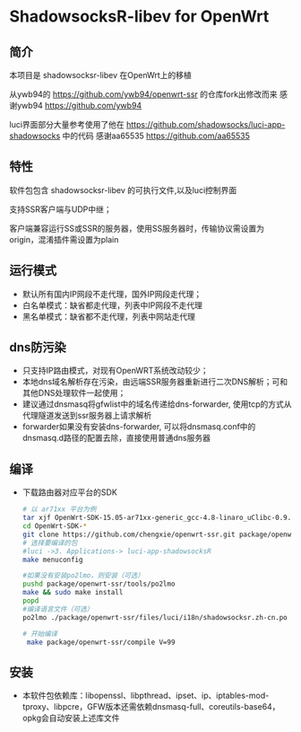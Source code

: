 ShadowsocksR-libev for OpenWrt
===

简介
---

 本项目是 shadowsocksr-libev 在OpenWrt上的移植  

 从ywb94的 https://github.com/ywb94/openwrt-ssr 的仓库fork出修改而来
 感谢ywb94 https://github.com/ywb94

 luci界面部分大量参考使用了他在 https://github.com/shadowsocks/luci-app-shadowsocks 中的代码
 感谢aa65535 https://github.com/aa65535
 

特性
---

软件包包含 shadowsocksr-libev 的可执行文件,以及luci控制界面  

支持SSR客户端与UDP中继；

客户端兼容运行SS或SSR的服务器，使用SS服务器时，传输协议需设置为origin，混淆插件需设置为plain

运行模式
---
 - 默认所有国内IP网段不走代理，国外IP网段走代理；
 - 白名单模式：缺省都走代理，列表中IP网段不走代理
 - 黑名单模式：缺省都不走代理，列表中网站走代理

dns防污染
---
 - 只支持IP路由模式，对现有OpenWRT系统改动较少；
 - 本地dns域名解析存在污染，由远端SSR服务器重新进行二次DNS解析；可和其他DNS处理软件一起使用；
 - 建议通过dnsmasq将gfwlist中的域名传递给dns-forwarder, 使用tcp的方式从代理隧道发送到ssr服务器上请求解析
 - forwarder如果没有安装dns-forwarder, 可以将dnsmasq.conf中的dnsmasq.d路径的配置去除，直接使用普通dns服务器

编译
---
 - 下载路由器对应平台的SDK

   ```bash
   # 以 ar71xx 平台为例
   tar xjf OpenWrt-SDK-15.05-ar71xx-generic_gcc-4.8-linaro_uClibc-0.9.33.2.Linux-x86_64.tar.bz2
   cd OpenWrt-SDK-*
   git clone https://github.com/chengxie/openwrt-ssr.git package/openwrt-ssr
   # 选择要编译的包 
   #luci ->3. Applications-> luci-app-shadowsocksR
   make menuconfig
   
   #如果没有安装po2lmo，则安装（可选）
   pushd package/openwrt-ssr/tools/po2lmo
   make && sudo make install
   popd
   #编译语言文件（可选）
   po2lmo ./package/openwrt-ssr/files/luci/i18n/shadowsocksr.zh-cn.po ./package/openwrt-ssr/files/luci/i18n/shadowsocksr.zh-cn.lmo
   
   # 开始编译
    make package/openwrt-ssr/compile V=99
   ```
   
安装
--- 
 - 本软件包依赖库：libopenssl、libpthread、ipset、ip、iptables-mod-tproxy、libpcre，GFW版本还需依赖dnsmasq-full、coreutils-base64，opkg会自动安装上述库文件


